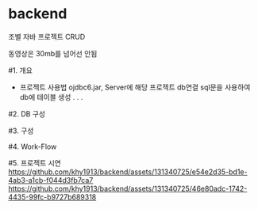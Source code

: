 # backend

조별 자바 프로젝트 CRUD

동영상은 30mb를 넘어선 안됨

#1. 개요
  - 프로젝트 사용법
     ojdbc6.jar, Server에 해당 프로젝트 db연결
    sql문을 사용하여 db에 테이블 생성
    .
    .
    .

#2. DB 구성

#3. 구성

#4. Work-Flow

#5. 프로젝트 시연
https://github.com/khy1913/backend/assets/131340725/e54e2d35-bd1e-4ab3-a1cb-f044d3fb7ca7
https://github.com/khy1913/backend/assets/131340725/46e80adc-1742-4435-99fc-b9727b689318
